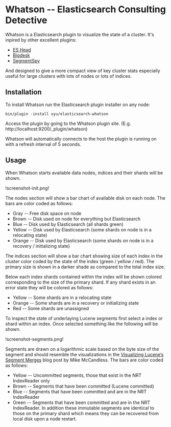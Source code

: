 Whatson -- Elasticsearch Consulting Detective
=============================================

Whatson is a Elasticsearch plugin to visualize the state of a cluster. It's
inpired by other excellent plugins:

* [ES Head](https://github.com/mobz/elasticsearch-head)
* [Bigdesk](https://github.com/lukas-vlcek/bigdesk)
* [SegmentSpy](https://github.com/polyfractal/elasticsearch-segmentspy)

And designed to give a more compact view of key cluster stats especially
useful for large clusters with lots of nodes or lots of indices.

Installation
------------

To install Whatson run the Elasticsearch plugin installer on any node:

    bin/plugin -install xyu/elasticsearch-whatson

Access the plugin by going to the Whatson plugin site. (E.g.
http://localhost:9200/_plugin/whatson)

Whatson will automatically connects to the host the plugin is running on
with a refresh interval of 5 seconds.

Usage
-----

When Whatson starts available data nodes, indices and their shards will be
shown.

!screenshot-init.png!

The nodes section will show a bar chart of available disk on each node.
The bars are color coded as follows:

* Gray -- Free disk space on node
* Brown -- Disk used on node for everything but Elasticsearch
* Blue -- Disk used by Elasticsearch (all shards green)
* Yellow -- Disk used by Elasticsearch (some shards on node is in a
  relocating state)
* Orange -- Disk used by Elasticsearch (some shards on node is in a
  recovery / initializing state)

The indices section will show a bar chart showing size of each index in
the cluster color coded by the state of the index (green / yellow / red).
The primary size is shown in a darker shade as compared to the total index
size.

Below each index shards contained within the index will be shown colored
corresponding to the size of the primary shard. If any shard exists in an
error state they will be colored as follows:

* Yellow -- Some shards are in a relocating state
* Orange -- Some shards are in a recovery or initializing state
* Red -- Some shards are unassigned

To inspect the state of underlaying Lucene segments first select a index
or shard within an index. Once selected something like the following will
be shown.

!screenshot-segments.png!

Segments are drawn on a logarithmic scale based on the byte size of the
segment and should resemble the visualizations in the
[Visualizing Lucene’s Segment Merges](http://blog.mikemccandless.com/2011/02/visualizing-lucenes-segment-merges.html)
blog post by Mike McCandless. The bars are color coded as follows:

* Yellow -- Uncommitted segments, those that exist in the NRT IndexReader
  only
* Brown -- Segments that have been committed (Lucene committed)
* Blue -- Segments that have been committed and are in the NRT IndexReader
* Green -- Segments that have been committed and are in the NRT
  IndexReader. In addition these immutable segments are identical to those
  on the primary shard which means they can be recovered from local disk
  upon a node restart.


